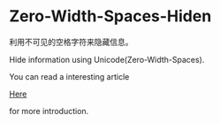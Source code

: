 # Zero-Width-Spaces-Hiden
利用不可见的空格字符来隐藏信息。

Hide information using Unicode(Zero-Width-Spaces).

You can read a interesting article 

[Here](http://www.freebuf.com/articles/web/167903.html)

for more introduction.





